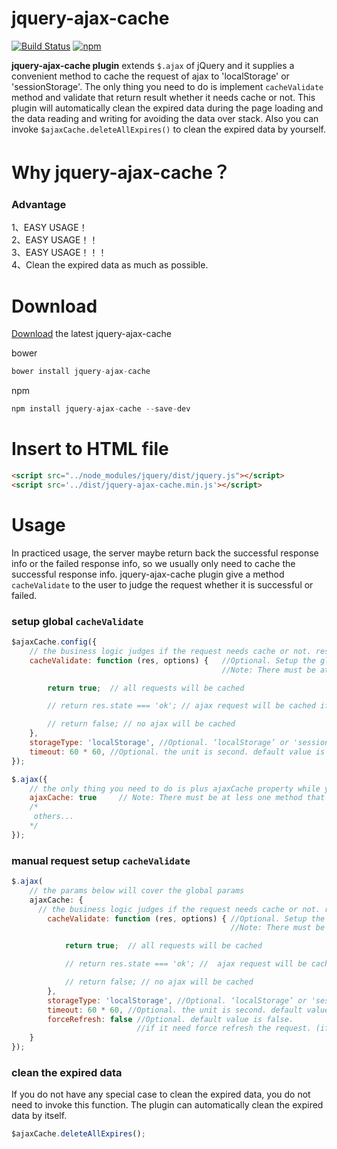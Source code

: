 # jquery-ajax-cache
[![Build Status](https://travis-ci.org/WQTeam/jquery-ajax-cache.svg)](https://travis-ci.org/WQTeam/jquery-ajax-cache)
[![npm](https://img.shields.io/npm/dt/jquery-ajax-cache.svg)](https://www.npmjs.com/package/jquery-ajax-cache)

<b>jquery-ajax-cache plugin</b> extends `$.ajax` of jQuery and it supplies a convenient method to cache the request of ajax to 'localStorage' or 'sessionStorage'. The only thing you need to do is implement `cacheValidate` method and validate that return result whether it needs cache or not. This plugin will automatically clean the expired data during the page loading and the data reading and writing for avoiding the data over stack. Also you can invoke `$ajaxCache.deleteAllExpires()` to clean the expired data by yourself.

# Why jquery-ajax-cache？
### Advantage  

1、EASY USAGE！  
2、EASY USAGE！！  
3、EASY USAGE！！！  
4、Clean the expired data as much as possible.  

# Download
[Download](https://github.com/WQTeam/jquery-ajax-cache/releases) the latest jquery-ajax-cache

bower
```javascript
bower install jquery-ajax-cache
```
npm
```javascript
npm install jquery-ajax-cache --save-dev
```


# Insert to HTML file
```html
<script src="../node_modules/jquery/dist/jquery.js"></script>
<script src='../dist/jquery-ajax-cache.min.js'></script>
```

# Usage
In practiced usage, the server maybe return back the successful response info or the failed response info, so we usually only need to cache the successful response info. jquery-ajax-cache plugin give a method `cacheValidate` to the user to judge the request whether it is successful or failed.  

### setup global `cacheValidate`
```javascript
$ajaxCache.config({
    // the business logic judges if the request needs cache or not. res is returned by ajax. options is the params of $.ajax
    cacheValidate: function (res, options) {   //Optional. Setup the global validation that if it needs cache ajax request.
                                               //Note: There must be at less one method that need implement the property cacheValidate. Either global setting or manual setting.

        return true;  // all requests will be cached

        // return res.state === 'ok'; // ajax request will be cached if the request fulfil the condition you require

        // return false; // no ajax will be cached
    },
    storageType: 'localStorage', //Optional. ‘localStorage’ or 'sessionStorage', default value is ‘localStorage’
    timeout: 60 * 60, //Optional. the unit is second. default value is 1 hour
});

$.ajax({
    // the only thing you need to do is plus ajaxCache property while you invoke $.ajax request.
    ajaxCache: true     // Note: There must be at less one method that need implement the property cacheValidate. Either global setting or manual setting.
    /*
     others...
    */
});

```

### manual request setup `cacheValidate`
```javascript
$.ajax(
    // the params below will cover the global params
    ajaxCache: {
      // the business logic judges if the request needs cache or not. res is returned by ajax. options is the params of $.ajax
        cacheValidate: function (res, options) { //Optional. Setup the global validation that if it needs cache ajax request.
                                                 //Note: There must be at less one method that need implement the property cacheValidate. Either global setting or manual setting.

            return true;  // all requests will be cached

            // return res.state === 'ok'; //  ajax request will be cached if the request fulfil the condition you require

            // return false; // no ajax will be cached
        },
        storageType: 'localStorage', //Optional. ‘localStorage’ or 'sessionStorage', default value is ‘localStorage’
        timeout: 60 * 60, //Optional. the unit is second. default value is 1 hour
        forceRefresh: false //Optional. default value is false.
                            //if it need force refresh the request. (if the value is true, the request will get the data from server but not from the cache and it will refresh the cache if the request succeed. For example: the business logic of pull-down to refresh)
    }
});
```
### clean the expired data
If you do not have any special case to clean the expired data, you do not need to invoke this function. The plugin can automatically clean the expired data by itself.

```javascript
$ajaxCache.deleteAllExpires();
```

